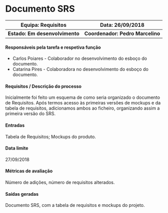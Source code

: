 # **Documento SRS**

| Equipa: Requisitos | Data: 26/09/2018 
| :------: | :------: | 
| **Estado: Em desenvolvimento** |  **Coordenador: Pedro Marcelino**|

#### **Responsáveis pela tarefa e respetiva função**
  * Carlos Poiares - Colaborador no desenvolvimento do esboço do documento.
  * Catarina Pires - Colaboradora no desenvolvimento do esboço do documento.
 
#### **Requisitos / Descrição do processo**
Inicialmente foi feito um esquema de como seria organizado o documento de Requisitos. Após termos acesso às primeiras versões de mockups e da tabela de requisitos, adicionamos ambos ao ficheiro, organizando assim a primeira versão do SRS.

#### **Entradas**
Tabela de Requisitos;
Mockups do produto.

#### **Data limite**
27/09/2018

#### **Métricas de avaliação**
Número de adições, número de requisitos alterados.

#### **Saídas geradas**
Documento SRS, com a tabela de requisitos e mockups do projeto.
